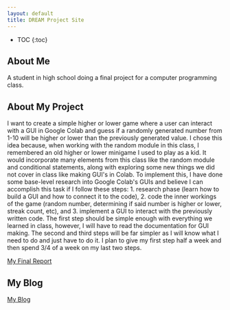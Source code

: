 ```yaml
---
layout: default
title: DREAM Project Site
---
```


* TOC
{:toc}

## About Me

A student in high school doing a final project for a computer programming class.

## About My Project

I want to create a simple higher or lower game where a user can interact with a GUI in Google Colab and guess if a randomly generated number from 1-10 will be higher or lower than the previously generated value. I chose this idea because, when working with the random module in this class, I remembered an old higher or lower minigame I used to play as a kid. It would incorporate many elements from this class like the random module and conditional statements, along with exploring some new things we did not cover in class like making GUI's in Colab. To implement this, I have done some base-level research into Google Colab's GUIs and believe I can accomplish this task if I follow these steps: 1. research phase (learn how to build a GUI and how to connect it to the code), 2. code the inner workings of the game (random number, determining if said number is higher or lower, streak count, etc), and 3. implement a GUI to interact with the previously written code. The first step should be simple enough with everything we learned in class, however, I will have to read the documentation for GUI making. The second and third steps will be far simpler as I will know what I need to do and just have to do it. I plan to give my first step half a week and then spend 3/4 of a week on my last two steps.


[My Final Report](files/finalreport.pdf)

## My Blog

[My Blog](blog.html)
